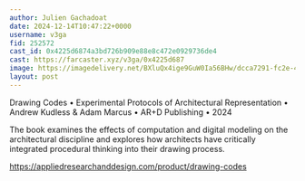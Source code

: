 ```yaml
---
author: Julien Gachadoat
date: 2024-12-14T10:47:22+0000
username: v3ga
fid: 252572
cast_id: 0x4225d6874a3bd726b909e88e8c472e0929736de4
cast: https://farcaster.xyz/v3ga/0x4225d687
image: https://imagedelivery.net/BXluQx4ige9GuW0Ia56BHw/dcca7291-fc2e-408a-5ced-193df1a93100/original
layout: post
---
```


Drawing Codes • Experimental Protocols of Architectural Representation • Andrew Kudless & Adam Marcus • AR+D Publishing • 2024

The book examines the effects of computation and digital modeling on the architectural discipline and explores how architects have critically integrated procedural thinking into their drawing process.

https://appliedresearchanddesign.com/product/drawing-codes

<img src='https://imagedelivery.net/BXluQx4ige9GuW0Ia56BHw/dcca7291-fc2e-408a-5ced-193df1a93100/original' alt='' referrerpolicy='no-referrer'/>
<img src='https://imagedelivery.net/BXluQx4ige9GuW0Ia56BHw/e578cb60-304a-4690-b6a2-fedfe239de00/original' alt='' referrerpolicy='no-referrer'/>
